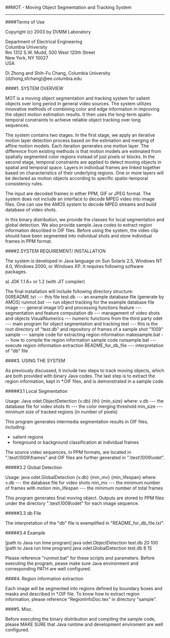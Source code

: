 ##MOT - Moving Object Segmentation and Tracking System
___
####Terms of Use

Copyright (c) 2003 by DVMM Laboratory

Department of Electrical Engineering</br>
Columbia University</br>
Rm 1312 S.W. Mudd, 500 West 120th Street</br>
New York, NY 10027</br>
USA


Di Zhong and Shih-Fu Chang, Columbia University
{dzhong,sfchang}@ee.columbia.edu

####1. SYSTEM OVERVIEW


MOT is a moving object segmentation and tracking system for salient objects
over long period in general video sources. The system utilizes innovative
methods of combining color and edge information in improving the object motion
estimation results.  It then uses the long-term spatio-temporal constraints to
achieve reliable object tracking over long sequences. 

The system contains two stages.  In the first stage, we apply an iterative
motion layer detection process based on the estimation and merging of affine
motion models. Each iteration generates one motion layer. The difference from
existing methods is that motion models are estimated from spatially segmented
color regions instead of just pixels or blocks.  In the second stage, temporal
constraints are applied to detect moving objects in spatial and temporal space.
Layers in individual frames are linked together based on characteristics of
their underlying regions. One or more layers will be declared as motion objects
according to specific spatio-temporal consistency rules.

The input are decoded frames in either PPM, GIF or JPEG format. The system does
not include an interface to decode MPEG video into image files. One can use the
AMOS system to decode MPEG streams and build database of video shots. 

In this binary distribution, we provide the classes for local segmentation and 
global detection. We also provide sample Java codes to extract region information
described in OIF files. Before using the system, the video clip should have
been segmented into individual shots and store individual frames in PPM format.

####2.SYSTEM REQUIREMENT/ INSTALLATION


The system is developed in Java language on Sun Solaris 2.5, Windows NT 4.0,
Windows 2000, or Windows XP.  It requires following software packages.

a) JDK 1.1.6+ or 1.2 (with JIT compiler)


The final installation will include following directory structure:
00README.txt         ---   this file
test.db              ---   an example database file (generate by AMOS)
runmot.bat           ---   run object tracking for the example database file
image                ---   general image I/O and processing functions
feature              ---   segmentation and feature computation
db                   ---   management of video shots and objects
VisualNumerics       ---   numeric functions from the third party
odet                 ---   main program for object segmentation and tracking
test                 ---   this is the root directory of "test.db" and repository
                	   of frames of a sample shot "1009"
sample		     ---   sample code for extracting region information
makesample.bat	     ---   how to compile the region information sample code
runsample.bat	     ---   execute region information extraction
README_for_db_file   ---   interpretation of "db" file



####3. USING THE SYSTEM


As previously discussed, it include two steps to track moving objects, which 
are both provided with binary Java codes. The last step is to extract the
region information, kept in *.OIF files, and is demonstrated in a sample code.

#####3.1 Local Segmentation


Usage: Java odet.ObjectDetection {v.db} {th} {min_size}
where: v.db      ---  the database file for video shots
       th        ---  the color merging threshold
       min_size  ---  minimum size of tracked regions (in number of pixels)

This program generates intermedia segmentation results in OIF files, including:
- salient regions
- foreground or background classification at individual frames

The source video sequences, in PPM formats, are located in ".\test\1009\frames\" and
OIF files are further generated in ".\test\1009\odet\".

#####3.2 Global Detection

Usage: java odet.GlobalDetection {v.db} {min_mv} {min_lifespan}
where: v.db          ---  the database file for video shots
       min_mv        ---  the minimum number of frames with motion
       min_lifespan  ---  the minimum number of total frames

This program generates final moving object. Outputs are stored to PPM files 
under the directory ".\test\1009\odet\" for each image sequence.

#####3.3 db File


The interpretation of the "db" file is exemplified in "README_for_db_file.txt".

#####3.4 Example


[path to Java run time program] java odet.ObjectDetection test.db 20 100
[path to Java run time program] java odet.GlobalDetection test.db 8 15

Please reference "runmot.bat" for these scripts and parameters. Before 
executing the program, pease make sure Java environment and corresponding
PATH are well configured.

####4. Region information extraction


Each image will be segmented into regions defined by boundary boxes
and masks and described in *.OIF file. To know how to extract region
information, please reference "RegionInfoDoc.tex" in directory "sample".


####5. Misc.


Before executing the binary distribution and compiling the sample code, please
MAKE SURE that Java runtime and development enviroment are well configured.
